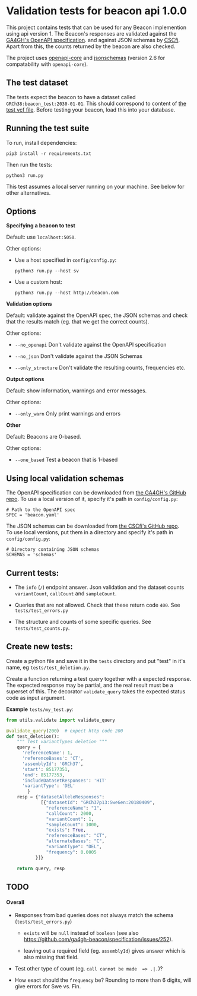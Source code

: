 # Validation tests for beacon api 1.0.0

This project contains tests that can be used for any Beacon implemention using api version 1.
The Beacon's responses are validated against the 
[GA4GH's OpenAPI specification](https://github.com/ga4gh-beacon/specification/blob/master/beacon.yaml).
and against JSON schemas by [CSCfi](https://github.com/CSCfi/beacon-python/tree/master/beacon_api/schemas).
Apart from this, the counts returned by the beacon are also checked.

The project uses [openapi-core](https://github.com/p1c2u/openapi-core) and [jsonschemas](https://python-jsonschema.readthedocs.io/en/latest/)
(version 2.6 for compatability with `openapi-core`).


## The test dataset

The tests expect the beacon to have a dataset called `GRCh38:beacon_test:2030-01-01`.
This should correspond to content of [the test vcf file](testdata). Before
testing your beacon, load this into your database.


## Running the test suite
To run, install dependencies:

`pip3 install -r requirements.txt`

Then run the tests:

`python3 run.py`

This test assumes a local server running on your machine. See below for other alternatives.


## Options

**Specifying a beacon to test**

Default: use `localhost:5050`.

Other options:

- Use a host specified in `config/config.py`:

  `python3 run.py --host sv`

- Use a custom host:

  `python3 run.py --host http://beacon.com`


**Validation options**

Default: validate against the OpenAPI spec, the JSON schemas and check that the results
match (eg. that we get the correct counts).

Other options:

- `--no_openapi`  Don't validate against the OpenAPI specification

- `--no_json`    Don't validate against the JSON Schemas

- `--only_structure`  Don't validate the resulting counts, frequencies etc.


**Output options**

Default: show information, warnings and error messages.

Other options:

- `--only_warn`   Only print warnings and errors

**Other**

Default: Beacons are 0-based.

Other options:

- `--one_based`   Test a beacon that is 1-based


## Using local validation schemas
The OpenAPI specification can be downloaded from
[the GA4GH's GitHub repo](https://github.com/ga4gh-beacon/specification/blob/master/beacon.yaml).
To use a local version of it, specify it's path in `config/config.py`:

```
# Path to the OpenAPI spec
SPEC = 'beacon.yaml'
```

The JSON schemas can be downloaded from
[the CSCfi's  GitHub repo](https://github.com/CSCfi/beacon-python/tree/master/beacon_api/schemas).  
To use local versions, put them in a directory and specify it's path in `config/config.py`:

```
# Directory containing JSON schemas
SCHEMAS = 'schemas'
```

## Current tests:
- The `info` (`/`) endpoint answer. Json validation and the dataset counts `variantCount`, `callCount` and `sampleCount`.


- Queries that are not allowed. Check that these return code `400`.
  See `tests/test_errors.py`

- The structure and counts of some specific queries. See `tests/test_counts.py`.


## Create new tests:
Create a python file and save it in the `tests` directory and put "test" in it's name, eg `tests/test_deletion.py`.

Create a function returning a test query together with a expected response.
The expected response may be partial, and the real result must be a superset of this.
The decorator `validate_query` takes the expected status code as input argument.

**Example** `tests/my_test.py`:
```py
from utils.validate import validate_query

@validate_query(200)  # expect http code 200
def test_deletion():
    """ Test variantTypes deletion """
    query = {
      'referenceName': 1,
      'referenceBases': 'CT',
      'assemblyId': 'GRCh37',
      'start': 85177351,
      'end': 85177353,
      'includeDatasetResponses': 'HIT'
      'variantType': 'DEL'
        }
    resp = {"datasetAlleleResponses":
             [{"datasetId": "GRCh37p13:SweGen:20180409",
               "referenceName": "1",
               "callCount": 2000,
               "variantCount": 1,
               "sampleCount": 1000,
               "exists": True,
               "referenceBases": "CT",
               "alternateBases": "C",
               "variantType": "DEL",
               "frequency": 0.0005
           }]}

    return query, resp
```


## TODO
#### Overall

- Responses from bad queries does not always match the schema (`tests/test_errors.py`)

   - `exists` will be `null` instead of `boolean` (see also https://github.com/ga4gh-beacon/specification/issues/252).

   - leaving out a required field (eg. `assemblyId`) gives answer which is also missing that field. 

- Test other type of count (eg. `call cannot be made  => .|.`)?

- How exact should the `frequency` be? Rounding to more than 6 digits, will give errors for Swe vs. Fin.

